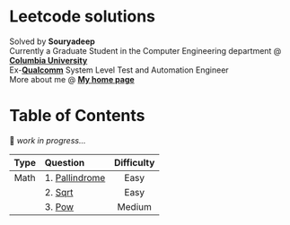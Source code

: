# Leetcode solutions

Solved by **Souryadeep**  
Currently a Graduate Student in the Computer Engineering department @ [**Columbia University**](https://www.engineering.columbia.edu/)  
Ex-[**Qualcomm**](https://www.qualcomm.com/) System Level Test and Automation Engineer  
More about me @ [**My home page**](https://github.com/Souryadeep)

# Table of Contents

👷 *work in progress...*  



| Type     |    Question                                                                |  Difficulty |
|:--------:|:-------------------------------------------------------------------------- |:-----------:|
| Math     |1. [Pallindrome](https://leetcode.com/problems/palindrome-number/)          |Easy         |
|          |2. [Sqrt](https://leetcode.com/problems/sqrtx/)                             |Easy         |
|          |3. [Pow](https://leetcode.com/problems/powx-n/)                             |Medium       |
